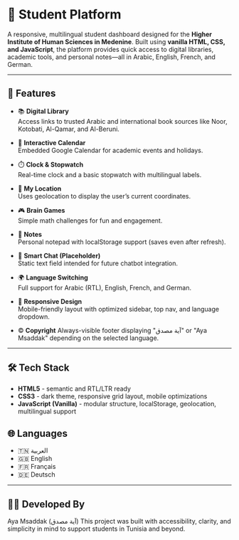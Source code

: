 # 🧠 Student Platform

A responsive, multilingual student dashboard designed for the **Higher Institute of Human Sciences in Medenine**. Built using **vanilla HTML, CSS, and JavaScript**, the platform provides quick access to digital libraries, academic tools, and personal notes—all in Arabic, English, French, and German.

---

## 📂 Features

- 📚 **Digital Library**  
  Access links to trusted Arabic and international book sources like Noor, Kotobati, Al-Qamar, and Al-Beruni.

- 📅 **Interactive Calendar**  
  Embedded Google Calendar for academic events and holidays.

- ⏱️ **Clock & Stopwatch**  
  Real-time clock and a basic stopwatch with multilingual labels.

- 📍 **My Location**  
  Uses geolocation to display the user’s current coordinates.

- 🎮 **Brain Games**  
  Simple math challenges for fun and engagement.

- 📝 **Notes**  
  Personal notepad with localStorage support (saves even after refresh).

- 💬 **Smart Chat (Placeholder)**  
  Static text field intended for future chatbot integration.

- 🌍 **Language Switching**  
  Full support for Arabic (RTL), English, French, and German.

- 📱 **Responsive Design**  
  Mobile-friendly layout with optimized sidebar, top nav, and language dropdown.

- © **Copyright**
  Always-visible footer displaying "آية مصدق" or "Aya Msaddak" depending on the selected language.

---

## 🛠️ Tech Stack

- **HTML5** - semantic and RTL/LTR ready  
- **CSS3** - dark theme, responsive grid layout, mobile optimizations  
- **JavaScript (Vanilla)** - modular structure, localStorage, geolocation, multilingual support


## 🌐 Languages

- 🇹🇳 العربية  
- 🇬🇧 English  
- 🇫🇷 Français  
- 🇩🇪 Deutsch

---

## 👩‍💻 Developed By
Aya Msaddak (آية مصدق)
This project was built with accessibility, clarity, and simplicity in mind to support students in Tunisia and beyond.
